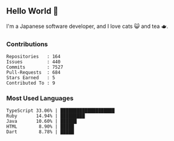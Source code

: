 ## Hello World 👋

I'm a Japanese software developer, and I love cats 😺 and tea 🫖.

### Contributions

    Repositories   : 164
    Issues         : 440
    Commits        : 7527
    Pull-Requests  : 684
    Stars Earned   : 5
    Contributed To : 9

### Most Used Languages

    TypeScript 33.06% | ████████████████████
    Ruby       14.94% | █████████
    Java       10.60% | ██████
    HTML        8.90% | █████
    Dart        8.78% | █████
